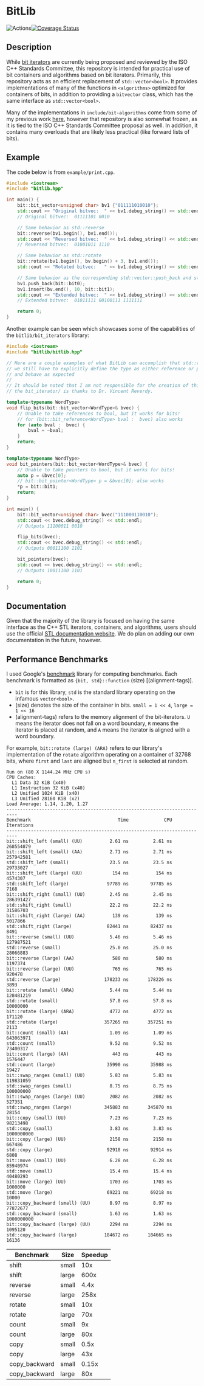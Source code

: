 # BitLib

![Actions](https://github.com/bkille/BitLib/actions/workflows/cmake.yml/badge.svg?branch=master)[![Coverage Status](https://coveralls.io/repos/github/bkille/BitLib/badge.svg?branch=master)](https://coveralls.io/github/bkille/BitLib?branch=master)


## Description
While [bit iterators](https://github.com/vreverdy/bit) are currently being proposed and reviewed by the ISO C++ Standards Committee, this repository is intended for practical use of bit containers and algorithms based on bit iterators. Primarily, this repository acts as an efficient replacement of `std::vector<bool>`. It provides implementations of many of the functions in `<algorithms>` optimized for containers of bits, in addition to providing a `bitvector` class, which has the same interface as `std::vector<bool>`.

Many of the implementations in `include/bit-algorithms` come from some of my previous work [here](https://github.com/vreverdy/bit-algorithms), however that repository is also somewhat frozen, as it is tied to the ISO C++ Standards Committee proposal as well. In addition, it contains many overloads that are likely less practical (like forward lists of bits). 

## Example
The code below is from `example/print.cpp`. 
```cpp
#include <iostream>
#include "bitlib.hpp"

int main() {
    bit::bit_vector<unsigned char> bv1 {"011111010010"};
    std::cout << "Original bitvec:  " << bv1.debug_string() << std::endl;
    // Original bitvec:  01111101 0010

    // Same behavior as std::reverse
    bit::reverse(bv1.begin(), bv1.end());
    std::cout << "Reversed bitvec:  " << bv1.debug_string() << std::endl;
    // Reversed bitvec:  01001011 1110

    // Same behavior as std::rotate
    bit::rotate(bv1.begin(), bv.begin() + 3, bv1.end());
    std::cout << "Rotated bitvec:   " << bv1.debug_string() << std::endl;

    // Same behavior as the corresponding std::vector::push_back and std::vector::insert
    bv1.push_back(bit::bit0);
    bv1.insert(bv.end(), 10, bit::bit1);
    std::cout << "Extended bitvec:  " << bv1.debug_string() << std::endl;
    // Extended bitvec:  01011111 00100111 1111111

    return 0;
}
```

Another example can be seen which showcases some of the capabilities of the `bitlib/bit_iterators` library:

```cpp
#include <iostream>
#include "bitlib/bitlib.hpp"

// Here are a couple examples of what BitLib can accomplish that std::vector<bool> can not. While 
// we still have to explicitly define the type as either reference or pointer, they at least compile
// and behave as expected
//
// It should be noted that I am not responsible for the creation of this aspect of the library, 
// the bit_iterator/ is thanks to Dr. Vincent Reverdy.

template<typename WordType>
void flip_bits(bit::bit_vector<WordType>& bvec) {
    // Unable to take references to bool, but it works for bits!
    // for (bit::bit_reference<WordType> bval :  bvec) also works
    for (auto bval :  bvec) {
        bval = ~bval;
    }
    return;
}

template<typename WordType>
void bit_pointers(bit::bit_vector<WordType>& bvec) {
    // Unable to take pointers to bool, but it works for bits!
    auto p = &bvec[0];
    // bit::bit_pointer<WordType> p = &bvec[0]; also works
    *p = bit::bit1;
    return;
}

int main() {
    bit::bit_vector<unsigned char> bvec("111000110010");
    std::cout << bvec.debug_string() << std::endl;
    // Outputs 11100011 0010

    flip_bits(bvec);
    std::cout << bvec.debug_string() << std::endl;
    // Outputs 00011100 1101

    bit_pointers(bvec);
    std::cout << bvec.debug_string() << std::endl;
    // Outputs 10011100 1101

    return 0;
}
```


## Documentation
Given that the majority of the library is focused on having the same interface as the C++ STL iterators, containers, and algorithms, users should use the official [STL documentation website](https://en.cppreference.com/). We do plan on adding our own documentation in the future, however. 


## Performance Benchmarks
I used Google's [benchmark](https://github.com/google/benchmark) library for computing benchmarks. Each benchmark is formatted as `{bit, std}::function` (size) [(alignment-tags)].

* `bit` is for this library, `std` is the standard library operating on the infamous `vector<bool>`. 
* (size) denotes the size of the container in bits. `small = 1 << 4`, `large = 1 << 16`
* (alignment-tags) refers to the memory alignment of the bit-iterators. `U` means the iterator does not fall on a word boundary, `R` means the iterator is placed at random, and `A` means the iterator is aligned with a word boundary.

For example, `bit::rotate (large) (ARA)` refers to our library's implementation of the `rotate` algorithm operating on a container of 32768 bits, where `first` and `last` are aligned but `n_first` is selected at random.

```
Run on (80 X 1144.24 MHz CPU s)
CPU Caches:
  L1 Data 32 KiB (x40)
  L1 Instruction 32 KiB (x40)
  L2 Unified 1024 KiB (x40)
  L3 Unified 28160 KiB (x2)
Load Average: 1.14, 1.20, 1.27
--------------------------------------------------------------------------
Benchmark                                Time             CPU   Iterations
--------------------------------------------------------------------------
bit::shift_left (small) (UU)          2.61 ns         2.61 ns    268554879
bit::shift_left (small) (AA)          2.71 ns         2.71 ns    257942581
std::shift_left (small)               23.5 ns         23.5 ns     29733027
bit::shift_left (large) (UU)           154 ns          154 ns      4574307
std::shift_left (large)              97789 ns        97785 ns         7168
bit::shift_right (small) (UU)         2.45 ns         2.45 ns    286391427
std::shift_right (small)              22.2 ns         22.2 ns     31586703
bit::shift_right (large) (AA)          139 ns          139 ns      5017866
std::shift_right (large)             82441 ns        82437 ns         8491
bit::reverse (small) (UU)             5.46 ns         5.46 ns    127987521
std::reverse (small)                  25.0 ns         25.0 ns     28066883
bit::reverse (large) (AA)              580 ns          580 ns      1197374
bit::reverse (large) (UU)              765 ns          765 ns       920478
std::reverse (large)                178233 ns       178226 ns         3893
bit::rotate (small) (ARA)             5.44 ns         5.44 ns    128481219
std::rotate (small)                   57.8 ns         57.8 ns     10000000
bit::rotate (large) (ARA)             4772 ns         4772 ns       171120
std::rotate (large)                 357265 ns       357251 ns         2113
bit::count (small) (AA)               1.09 ns         1.09 ns    643063971
std::count (small)                    9.52 ns         9.52 ns     73400317
bit::count (large) (AA)                443 ns          443 ns      1576447
std::count (large)                   35990 ns        35988 ns        19427
bit::swap_ranges (small) (UU)         5.83 ns         5.83 ns    119831059
std::swap_ranges (small)              8.75 ns         8.75 ns    100000000
bit::swap_ranges (large) (UU)         2082 ns         2082 ns       527351
std::swap_ranges (large)            345883 ns       345870 ns        28154
bit::copy (small) (UU)                7.23 ns         7.23 ns     98213498
std::copy (small)                     3.83 ns         3.83 ns   1000000000
bit::copy (large) (UU)                2158 ns         2158 ns       667486
std::copy (large)                    92918 ns        92914 ns         6808
bit::move (small) (UU)                6.28 ns         6.28 ns     85940974
std::move (small)                     15.4 ns         15.4 ns     40480293
bit::move (large) (UU)                1703 ns         1703 ns      1000000
std::move (large)                    69221 ns        69218 ns        10000
bit::copy_backward (small) (UU)       8.97 ns         8.97 ns     77872677
std::copy_backward (small)            1.63 ns         1.63 ns   1000000000
bit::copy_backward (large) (UU)       2294 ns         2294 ns      1095120
std::copy_backward (large)          184672 ns       184665 ns        16136
```

| Benchmark | Size  | Speedup |
|-----------|-------|---------|
| shift     | small | 10x   |
| shift     | large | 600x    |
| reverse   | small | 4.4x    |
| reverse   | large | 258x    |
| rotate    | small | 10x    |
| rotate    | large | 70x   |
| count     | small | 9x   |
| count     | large | 80x    |
| copy      | small | 0.5x |
| copy      | large | 43x |
| copy_backward      | small | 0.15x |
| copy_backward      | large | 80x |

